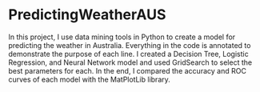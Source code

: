 # PredictingWeatherAUS

In this project, I use data mining tools in Python to create a model for predicting the weather in Australia. Everything in the code is annotated to demonstrate the purpose of each line. I created a Decision Tree, Logistic Regression, and Neural Network model and used GridSearch to select the best parameters for each. In the end, I compared the accuracy and ROC curves of each model with the MatPlotLib library.
